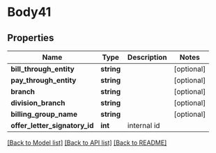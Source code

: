 # Body41

## Properties
Name | Type | Description | Notes
------------ | ------------- | ------------- | -------------
**bill_through_entity** | **string** |  | [optional] 
**pay_through_entity** | **string** |  | [optional] 
**branch** | **string** |  | [optional] 
**division_branch** | **string** |  | [optional] 
**billing_group_name** | **string** |  | [optional] 
**offer_letter_signatory_id** | **int** | internal id | 

[[Back to Model list]](../../README.md#documentation-for-models) [[Back to API list]](../../README.md#documentation-for-api-endpoints) [[Back to README]](../../README.md)

